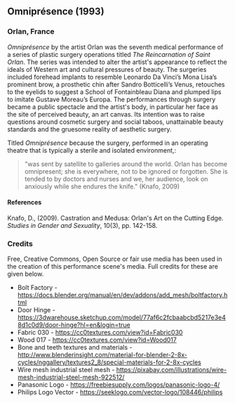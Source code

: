## Omniprésence (1993)
### Orlan, France

*Omniprésence* by the artist Orlan was the seventh medical performance of a series of plastic surgery operations titled *The Reincarnation of Saint Orlan*. The series was intended to alter the artist's appearance to reflect the ideals of Western art and cultural pressures of beauty. The surgeries included forehead implants to resemble Leonardo Da Vinci’s Mona Lisa’s prominent brow, a prosthetic chin after Sandro Botticelli’s Venus, retouches to the eyelids to suggest a School of Fontainbleau Diana and plumped lips to imitate Gustave Moreau’s Europa. The performances through surgery became a public spectacle and the artist's body, in particular her face as the site of perceived beauty, an art canvas. Its intention was to raise questions around cosmetic surgery and social taboos, unattainable beauty standards and the gruesome reality of aesthetic surgery.

Titled *Omniprésence* because the surgery, performed in an operating theatre that is typically a sterile and isolated environment,:

> "was sent by satellite to galleries around the world. Orlan has become omnipresent; she is everywhere, not to be ignored or forgotten. She is tended to by doctors and nurses and we, her audience, look on anxiously while she endures the knife." (Knafo, 2009)


#### References

Knafo, D., (2009). Castration and Medusa: Orlan's Art on the Cutting Edge. *Studies in Gender and Sexuality*, 10(3), pp. 142-158.

### Credits

Free, Creative Commons, Open Source or fair use media has been used in the creation of this performance scene's media. Full credits for these are given below.

*	Bolt Factory - https://docs.blender.org/manual/en/dev/addons/add_mesh/boltfactory.html
*	Door Hinge - https://3dwarehouse.sketchup.com/model/77af6c2fcbaabcbd5217e3e48d1c0d9/door-hinge?hl=en&login=true
*	Fabric 030 - https://cc0textures.com/view?id=Fabric030
*	Wood 017 - https://cc0textures.com/view?id=Wood017
*	Bone and teeth textures and materials - http://www.blenderinsight.com/material-for-blender-2-8x-cycles/nggallery/textures2_8/special-materials-for-2-8x-cycles
*	Wire mesh industrial steel mesh - https://pixabay.com/illustrations/wire-mesh-industrial-steel-mesh-922512/
*	Panasonic Logo - https://freebiesupply.com/logos/panasonic-logo-4/
*	Philips Logo Vector - https://seeklogo.com/vector-logo/108446/philips